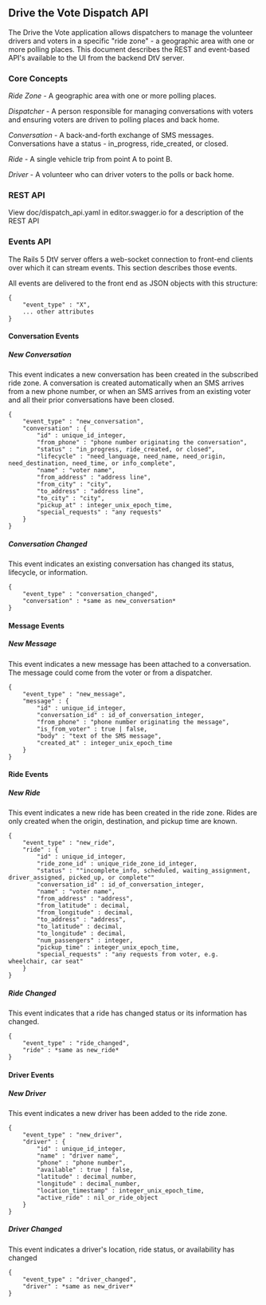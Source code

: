 ## Drive the Vote Dispatch API

The Drive the Vote application allows dispatchers to manage the volunteer drivers and voters in a specific "ride zone" - a geographic area with one or more polling places. This document describes the REST and event-based API's available to the UI from the backend DtV server.

### Core Concepts

*Ride Zone* - A geographic area with one or more polling places.

*Dispatcher* - A person responsible for managing conversations with voters and ensuring voters are driven to polling places and back home.

*Conversation* - A back-and-forth exchange of SMS messages. Conversations have a status - in_progress, ride_created, or closed.

*Ride* - A single vehicle trip from point A to point B.

*Driver* - A volunteer who can driver voters to the polls or back home.

### REST API

View doc/dispatch_api.yaml in editor.swagger.io for a description of the REST API

### Events API

The Rails 5 DtV server offers a web-socket connection to front-end clients over which it can stream events. This section describes those events.

All events are delivered to the front end as JSON objects with this structure:

	{
		"event_type" : "X",
		... other attributes
	}

#### Conversation Events
##### New Conversation
This event indicates a new conversation has been created in the subscribed ride zone. A conversation is created automatically when an SMS arrives from a new phone number, or when an SMS arrives from an existing voter and all their prior conversations have been closed.

	{
		"event_type" : "new_conversation",
		"conversation" : {
			"id" : unique_id_integer,
			"from_phone" : "phone number originating the conversation",
			"status" : "in_progress, ride_created, or closed",
			"lifecycle" : "need_language, need_name, need_origin, need_destination, need_time, or info_complete",
			"name" : "voter name",
			"from_address" : "address line",
			"from_city" : "city",
			"to_address" : "address line",
			"to_city" : "city",
			"pickup_at" : integer_unix_epoch_time,
			"special_requests" : "any requests"
		}
	}

##### Conversation Changed
This event indicates an existing conversation has changed its status, lifecycle, or information.

	{
		"event_type" : "conversation_changed",
		"conversation" : *same as new_conversation*
	}

#### Message Events
##### New Message
This event indicates a new message has been attached to a conversation. The message could come from the voter or from a dispatcher.

	{
		"event_type" : "new_message",
		"message" : {
			"id" : unique_id_integer,
			"conversation_id" : id_of_conversation_integer,
			"from_phone" : "phone number originating the message",
			"is_from_voter" : true | false,
			"body" : "text of the SMS message",
			"created_at" : integer_unix_epoch_time
		}
	}

#### Ride Events
##### New Ride
This event indicates a new ride has been created in the ride zone. Rides are only created when the origin, destination, and pickup time are known.

	{
		"event_type" : "new_ride",
		"ride" : {
			"id" : unique_id_integer,
			"ride_zone_id" : unique_ride_zone_id_integer,
			"status" : ""incomplete_info, scheduled, waiting_assignment, driver_assigned, picked_up, or complete""
			"conversation_id" : id_of_conversation_integer,
			"name" : "voter name",
			"from_address" : "address",
			"from_latitude" : decimal,
			"from_longitude" : decimal,
			"to_address" : "address",
			"to_latitude" : decimal,
			"to_longitude" : decimal,
			"num_passengers" : integer,
			"pickup_time" : integer_unix_epoch_time,
			"special_requests" : "any requests from voter, e.g. wheelchair, car seat"
		}
	}

##### Ride Changed
This event indicates that a ride has changed status or its information has changed.

	{
		"event_type" : "ride_changed",
		"ride" : *same as new_ride*
	}


#### Driver Events
##### New Driver
This event indicates a new driver has been added to the ride zone.

	{
		"event_type" : "new_driver",
		"driver" : {
			"id" : unique_id_integer,
			"name" : "driver name",
			"phone" : "phone number",
			"available" : true | false,
			"latitude" : decimal_number,
			"longitude" : decimal_number,
			"location_timestamp" : integer_unix_epoch_time,
			"active_ride" : nil_or_ride_object
		}
	}

##### Driver Changed
This event indicates a driver's location, ride status, or availability has changed

	{
		"event_type" : "driver_changed",
		"driver" : *same as new_driver*
	}
